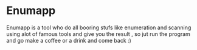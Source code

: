 <h1>Enumapp</h1>
<p>Enumapp is a tool who do all booring stufs like enumeration and scanning using alot of famous tools and give you the result , so jut run the program and go make a coffee or a drink and come back :)</p>
